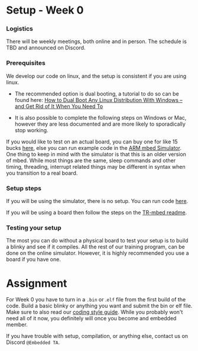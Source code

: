 # Setup - Week 0

### Logistics

There will be weekly meetings, both online and in person. The schedule is TBD and announced on Discord.

### Prerequisites

We develop our code on linux, and the setup is consistent if you are using linux. 

- The recommended option is dual booting, a tutorial to do so can be found here:
  [How to Dual Boot Any Linux Distribution With Windows – and Get Rid of It When You Need To](https://www.freecodecamp.org/news/how-to-dual-boot-any-linux-distribution-with-windows/)

- It is also possible to complete the following steps on Windows or Mac, however they are less documented and are more likely to sporadically stop working. 

If you would like to test on an actual board, you can buy one for like 15 bucks [here](https://www.mouser.com/ProductDetail/STMicroelectronics/NUCLEO-F446RE?qs=PRtH0mD6DWYnuBoPSlbRCA%3D%3D), else you can run example code in the [ARM mbed Simulator](http://195.130.59.221/). One thing to keep in mind with the simulator is that this is an older version of mbed. While most things are the same, sleep commands and other timing, threading, interrupt related things may be different in syntax when you transition to a real board.

### Setup steps

If you will be using the simulator, there is no setup. You can run code [here](https://www.mouser.com/ProductDetail/STMicroelectronics/NUCLEO-F446RE?qs=PRtH0mD6DWYnuBoPSlbRCA%3D%3D).

If you will be using a board then follow the steps on the [TR-mbed readme](https://github.com/Triton-Robotics/TR-mbed/blob/main/README.md).

### Testing your setup

The most you can do without a physical board to test your setup is to build a blinky and see if it compiles. All the rest of our training program, can be done on the online simulator. However, it is highly recommended you use a board if you have one.

# Assignment

For Week 0 you have to turn in a `.bin` or .`elf` file from the first build of the code. Build a basic blinky or anything you want and submit the bin or elf file. Make sure to also read our [coding style guide](https://github.com/Triton-Robotics/TR-mbed/wiki/Very-Short-Coding-Style-Guide). While you probably won't need all of it now, you definitely will once you become and embedded member.

If you have trouble with setup, compilation, or anything else, contact us on Discord `@Embedded TA`.
